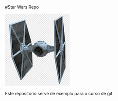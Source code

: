 #Star Wars Repo

![Nave do império](nave.png)

Este repositório serve de exemplo para o curso de git.